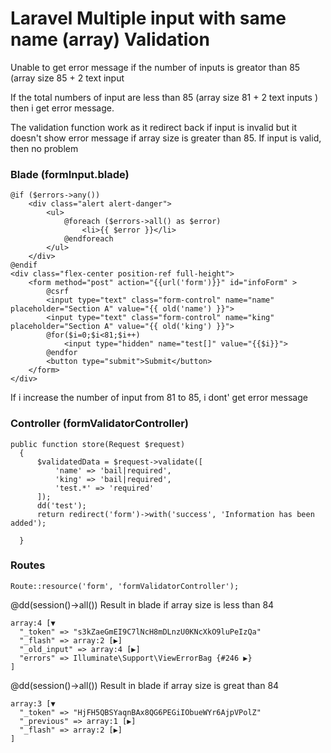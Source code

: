 <h1>Laravel Multiple input with same name (array) Validation</h1>

Unable to get error message if the number of inputs is greator than 85 (array size 85 + 2 text input

If the total numbers of input are less than 85 (array size 81  + 2 text inputs ) then i get error message. 

The validation function work as it redirect back if input is invalid but it doesn't show error message if array size is greater than 85. If input is valid, then no problem

<h3>Blade (formInput.blade)</h3>

```
@if ($errors->any())
    <div class="alert alert-danger">
        <ul>
            @foreach ($errors->all() as $error)
                <li>{{ $error }}</li>
            @endforeach
        </ul>
    </div>
@endif			
<div class="flex-center position-ref full-height">
    <form method="post" action="{{url('form')}}" id="infoForm" >
        @csrf
        <input type="text" class="form-control" name="name" placeholder="Section A" value="{{ old('name') }}">
        <input type="text" class="form-control" name="king" placeholder="Section A" value="{{ old('king') }}">
        @for($i=0;$i<81;$i++)
            <input type="hidden" name="test[]" value="{{$i}}">
        @endfor
        <button type="submit">Submit</button>
    </form>			
</div>
```

If i increase the number of input from 81 to 85, i dont' get error message



<h3>Controller (formValidatorController)</h3>

  ```
  public function store(Request $request)
    {
		$validatedData = $request->validate([
			'name' => 'bail|required',
			'king' => 'bail|required',
			'test.*' => 'required'
		]);
		dd('test');
		return redirect('form')->with('success', 'Information has been added');    
		
    }
```
    

<h3>Routes</h3>

```
Route::resource('form', 'formValidatorController'); 
```


@dd(session()->all()) Result in blade if array size is less than 84

```
array:4 [▼
  "_token" => "s3kZaeGmEI9C7lNcH8mDLnzU0KNcXkO9luPeIzQa"
  "_flash" => array:2 [▶]
  "_old_input" => array:4 [▶]
  "errors" => Illuminate\Support\ViewErrorBag {#246 ▶}
]

```

@dd(session()->all()) Result in blade if array size is great than 84

```
array:3 [▼
  "_token" => "HjFH5QBSYaqnBAx8QG6PEGiIObueWYr6AjpVPolZ"
  "_previous" => array:1 [▶]
  "_flash" => array:2 [▶]
]

```

